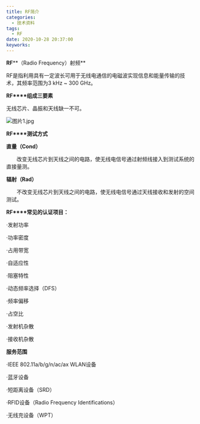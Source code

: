 ```yaml
---
title: RF简介
categories:
  - 技术资料
tags:
  - RF
date: 2020-10-28 20:37:00
keyworks:
---
```


**RF****（Radio Frequency）射频**

RF是指利用具有一定波长可用于无线电通信的电磁波实现信息和能量传输的技术，其频率范围为3 kHz ~ 300 GHz。

 

**RF****组成三要素**

无线芯片、晶振和天线缺一不可。

![图片1.jpg](https://xie-jerry.github.io/picture/16.jpg)

 

**RF****测试方式**

 

**直量（Cond）**

　　改变无线芯片到天线之间的电路，使无线电信号通过射频线接入到测试系统的直接量测。

 

**辐射（Rad）**

　　不改变无线芯片到天线之间的电路，使无线电信号通过天线接收和发射的空间测试。

 

 

**RF****常见的认证项目：**

·发射功率

·功率密度

·占用带宽

·自适应性

·阻塞特性

·动态频率选择（DFS）

·频率偏移

·占空比

·发射机杂散

·接收机杂散

 

**服务范围**

·IEEE 802.11a/b/g/n/ac/ax WLAN设备

·蓝牙设备

·短距离设备（SRD）

·RFID设备（Radio Frequency Identifications）

·无线充设备（WPT）

 
